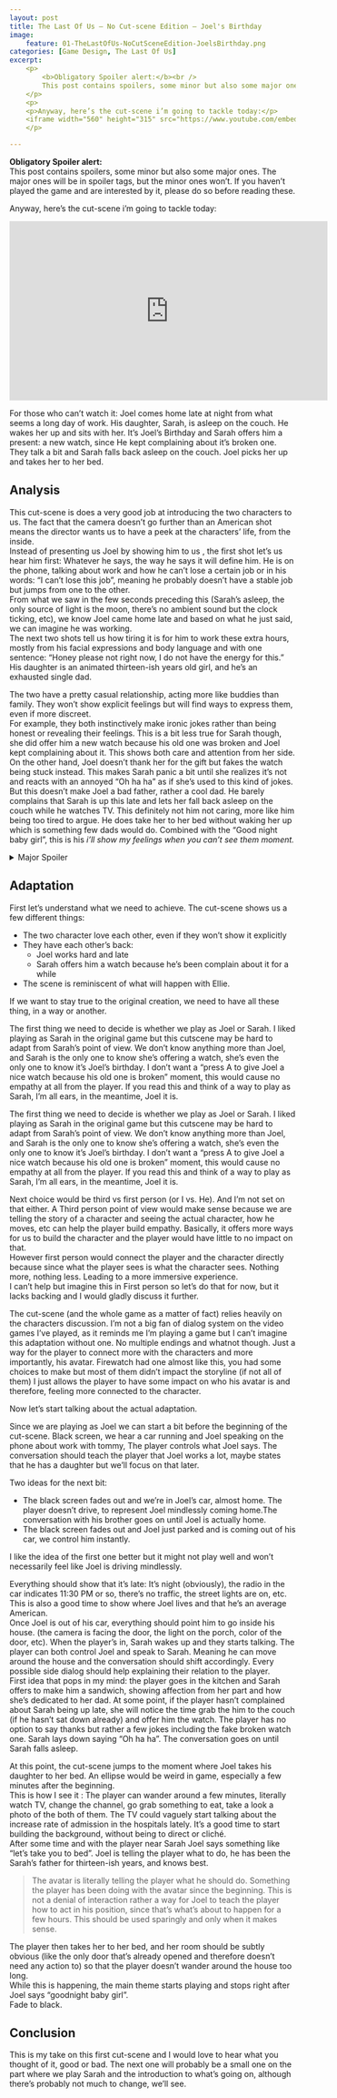 ```yaml
---
layout: post
title: The Last Of Us – No Cut-scene Edition – Joel's Birthday
image:
    feature: 01-TheLastOfUs-NoCutSceneEdition-JoelsBirthday.png
categories: [Game Design, The Last Of Us]
excerpt:
    <p>
        <b>Obligatory Spoiler alert:</b><br />
        This post contains spoilers, some minor but also some major ones. The major ones will be in spoiler tags, but the minor ones won’t. If you haven’t played the game and are interested by it, please do so before reading these.
    </p>
    <p>
    <p>Anyway, here’s the cut-scene i’m going to tackle today:</p>
    <iframe width="560" height="315" src="https://www.youtube.com/embed/oaUFPiwifOA" frameborder="0" allowfullscreen></iframe>
    </p>

---
```

**Obligatory Spoiler alert:**  
This post contains spoilers, some minor but also some major ones. The major ones will be in spoiler tags, but the minor ones won’t. If you haven’t played the game and are interested by it, please do so before reading these.

Anyway, here’s the cut-scene i’m going to tackle today:
<iframe width="560" height="315" src="https://www.youtube.com/embed/oaUFPiwifOA" frameborder="0" allowfullscreen></iframe>

For those who can’t watch it:
Joel comes home late at night from what seems a long day of work. His daughter, Sarah, is asleep on the couch. He wakes her up and sits with her. It’s Joel’s Birthday and Sarah offers him a present: a new watch, since He kept complaining about it’s broken one. They talk a bit and Sarah falls back asleep on the couch. Joel picks her up and takes her to her bed.

<!-- more -->

## Analysis

This cut-scene is does a very good job at introducing the two characters to us. The fact that the camera doesn’t go further than an American shot means the director wants us to have a peek at the characters’ life, from the inside.  
Instead of presenting us Joel by showing him to us , the first shot let’s us hear him first: Whatever he says, the way he says it will define him. He is on the phone, talking about work and how he can’t lose a certain job or in his words: “I can’t lose this job”, meaning he probably doesn’t have a stable job but jumps from one to the other.  
From what we saw in the few seconds preceding this (Sarah’s asleep, the only source of light is the moon, there’s no ambient sound but the clock ticking, etc), we know Joel came home late and based on what he just said, we can imagine he was working.  
The next two shots tell us how tiring it is for him to work these extra hours, mostly from his facial expressions and body language and with one sentence: “Honey please not right now, I do not have the energy for this.” His daughter is an animated thirteen-ish years old girl, and he’s an exhausted single dad.

The two have a pretty casual relationship, acting more like buddies than family. They won’t show explicit feelings but will find ways to express them, even if more discreet.  
For example, they both instinctively make ironic jokes rather than being honest or revealing their feelings.
This is a bit less true for Sarah though, she did offer him a new watch because his old one was broken and Joel kept complaining about it. This shows both care and attention from her side.  
On the other hand, Joel doesn’t thank her for the gift but fakes the watch being stuck instead. This makes Sarah panic a bit until she realizes it’s not and reacts with an annoyed “Oh ha ha” as if she’s used to this kind of jokes.  
But this doesn’t make Joel a bad father, rather a cool dad. He barely complains that Sarah is up this late and lets her fall back asleep on the couch while he watches TV. This definitely not him not caring, more like him being too tired to argue. He does take her to her bed without waking her up which is something few dads would do. Combined with the “Good night baby girl”, this is his _i’ll show my feelings when you can’t see them moment._  

<details class="spoiler"> 
  <summary class="spoiler-title">Major Spoiler</summary>
  <div class="spoiler-content">
    What Joel does in the last two shots is very reminiscent of the end of the game. When Joel holds Ellie who’s unconscious in his arms after freeing her from the surgeons. He even calls her “baby girl”. One thing differs though, for Ellie’s case, he does this to save her from her death as opposed to taking her to her bed. We already get a glance at what is expecting us in the next 10 hours or so, and it’s been 2 minutes since the game started.
  </div>
</details>

## Adaptation
First let’s understand what we need to achieve. The cut-scene shows us a few different things:  
- The two character love each other, even if they won’t show it explicitly
- They have each other’s back:
    - Joel works hard and late
    - Sarah offers him a watch because he’s been complain about it for a while
- The scene is reminiscent of what will happen with Ellie.

If we want to stay true to the original creation, we need to have all these thing, in a way or another.

The first thing we need to decide is whether we play as Joel or Sarah. I liked playing as Sarah in the original game but this cutscene may be hard to adapt from Sarah’s point of view. We don’t know anything more than Joel, and Sarah is the only one to know she’s offering a watch, she’s even the only one to know it’s Joel’s birthday. I don’t want a “press A to give Joel a nice watch because his old one is broken” moment, this would cause no empathy at all from the player. If you read this and think of a way to play as Sarah, I’m all ears, in the meantime, Joel it is.

The first thing we need to decide is whether we play as Joel or Sarah. I liked playing as Sarah in the original game but this cutscene may be hard to adapt from Sarah’s point of view. We don’t know anything more than Joel, and Sarah is the only one to know she’s offering a watch, she’s even the only one to know it’s Joel’s birthday. I don’t want a “press A to give Joel a nice watch because his old one is broken” moment, this would cause no empathy at all from the player. If you read this and think of a way to play as Sarah, I’m all ears, in the meantime, Joel it is.

Next choice would be third vs first person (or I vs. He). And I’m not set on that either.
A Third person point of view would make sense because we are telling the story of a character and seeing the actual character, how he moves, etc can help the player build empathy. Basically, it offers more ways for us to build the character and the player would have little to no impact on that.  
However first person would connect the player and the character directly because since what the player sees is what the character sees. Nothing more, nothing less. Leading to a more immersive experience.  
I can’t help but imagine this in First person so let’s do that for now, but it lacks backing and I would gladly discuss it further.

The cut-scene (and the whole game as a matter of fact) relies heavily on the characters discussion. I’m not a big fan of dialog system on the video games I’ve played, as it reminds me I’m playing a game but I can’t imagine this adaptation without one. No multiple endings and whatnot though. Just a way for the player to connect more with the characters and more importantly, his avatar. Firewatch had one almost like this, you had some choices to make but most of them didn’t impact the storyline (if not all of them) I just allows the player to have some impact on who his avatar is and therefore, feeling more connected to the character.

Now let’s start talking about the actual adaptation.

Since we are playing as Joel we can start a bit before the beginning of the cut-scene.
Black screen, we hear a car running and Joel speaking on the phone about work with tommy, The player controls what Joel says. The conversation should  teach the player that Joel works a lot, maybe states that he has a daughter but we’ll focus on that later.

Two ideas for the next bit:
- The black screen fades out and we’re in Joel’s car, almost home. The player doesn’t drive, to represent Joel mindlessly coming home.The conversation with his brother goes on until Joel is actually home.
- The black screen fades out and Joel just parked and is coming out of his car, we control him instantly.

I like the idea of the first one better but it might not play well and won’t necessarily feel like Joel is driving mindlessly.

Everything should show that it’s late: It’s night (obviously), the radio in the car indicates 11:30 PM or so, there’s no traffic, the street lights are on, etc. This is also a good time to show where Joel lives and that he’s an average American.  
Once Joel is out of his car, everything should point him to go inside his house. (the camera is facing the door, the light on the porch, color of the door, etc). When the player’s in, Sarah wakes up and they starts talking. The player can both control Joel and speak to Sarah. Meaning he can move around the house and the conversation should shift accordingly. Every possible side dialog should help explaining their relation to the player.  
First idea that pops in my mind: the player goes in the kitchen and Sarah offers to make him a sandwich, showing affection from her part and how she’s dedicated to her dad.
At some point, if the player hasn’t complained about Sarah being up late, she will notice the time grab the him to the couch (if he hasn’t sat down already) and offer him the watch. The player has no option to say thanks but rather a few jokes including the fake broken watch one. Sarah lays down saying “Oh ha ha”. The conversation goes on until Sarah falls asleep.

At this point, the cut-scene jumps to the moment where Joel takes his daughter to her bed. An ellipse would be weird in game, especially a few minutes after the beginning.  
This is how I see it : The player can wander around a few minutes, literally watch TV, change the channel, go grab something to eat, take a look a photo of the both of them. The TV could vaguely start talking about the increase rate of admission in the hospitals lately. It’s a good time to start building the background, without being to direct or cliché.  
After some time and with the player near Sarah Joel says something like “let’s take you to bed”. Joel is telling the player what to do, he has been the Sarah’s father for thirteen-ish years, and knows best.

> The avatar is literally telling the player what he should do. Something the player has been doing with the avatar since the beginning. This is not a denial of interaction rather a way for Joel to teach the player how to act in his position, since that’s what’s about to happen for a few hours. This should be used sparingly and only when it makes sense.

The player then takes her to her bed, and her room should be subtly obvious (like the only door that’s already opened and therefore doesn’t need any action to) so that the player doesn’t wander around the house too long.  
While this is happening, the main theme starts playing and stops right after Joel says “goodnight baby girl”.  
Fade to black.

## Conclusion
This is my take on this first cut-scene and I would love to hear what you thought of it, good or bad. The next one will probably be a small one on the part where we play Sarah and the introduction to what’s going on, although there’s probably not much to change, we’ll see.
